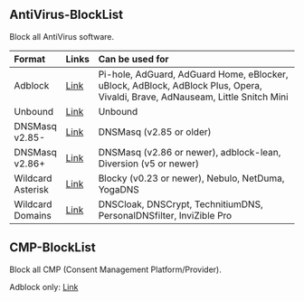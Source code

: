 ## AntiVirus-BlockList

Block all AntiVirus software.

| Format | Links | Can be used for |
|:-------|:-----|:----------------|
| Adblock | [Link](https://github.com/topminipie/blocklists/raw/main/AntiVirus-BlockList-AdBlock.txt) | Pi-hole, AdGuard, AdGuard Home, eBlocker, uBlock, AdBlock, AdBlock Plus, Opera, Vivaldi, Brave, AdNauseam, Little Snitch Mini |
| Unbound | [Link](https://github.com/topminipie/blocklists/raw/main/AntiVirus-BlockList-Unbound.txt) | Unbound |
| DNSMasq<br>v2.85- | [Link](https://github.com/topminipie/blocklists/raw/main/AntiVirus-BlockList-DNSMasq-old.txt) | DNSMasq (v2.85 or older) |
| DNSMasq<br>v2.86+ | [Link](https://github.com/topminipie/blocklists/raw/main/AntiVirus-BlockList-DNSMasq.txt) | DNSMasq (v2.86 or newer), adblock-lean, Diversion (v5 or newer) |
| Wildcard<br>Asterisk | [Link](https://github.com/topminipie/blocklists/raw/main/AntiVirus-BlockList-Domains-Wildcard.txt) | Blocky (v0.23 or newer), Nebulo, NetDuma, YogaDNS |
| Wildcard<br>Domains | [Link](https://github.com/topminipie/blocklists/raw/main/AntiVirus-BlockList-Domains.txt) | DNSCloak, DNSCrypt, TechnitiumDNS, PersonalDNSfilter, InviZible Pro |

## CMP-BlockList

Block all CMP (Consent Management Platform/Provider).

Adblock only: [Link](https://github.com/topminipie/blocklists/raw/main/CMP-BlockList-AdBlock.txt)

